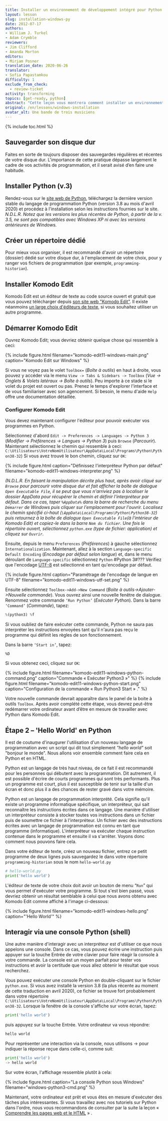 ```yaml
---
title: Installer un environnement de développement intégré pour Python (Windows)
layout: lesson
slug: installation-windows-py
date: 2012-07-17
authors:
- William J. Turkel
- Adam Crymble
reviewers:
- Jim Clifford
- Amanda Morton
editors:
- Miriam Posner
translation_date: 2020-06-26
translator:
- Sofia Papastamkou
difficulty: 1
exclude_from_check:
  - review-ticket
activity: transforming
topics: [get-ready, python]
abstract: "Cette leçon vous montrera comment installer un environnement de développement pour Python sur un ordinateur exécutant le système d'exploitation Windows."
original: /en/lessons/windows-installation
avatar_alt: Une bande de trois musiciens
---
```


{% include toc.html %}





## Sauvegarder son disque dur

Faites en sorte de toujours disposer des sauvegardes régulières et récentes de votre disque dur. L'importance de cette pratique dépasse largement le cadre de vos activités de programmation, et il serait avisé d’en faire une habitude.

## Installer Python (v.3)

Rendez-vous sur le [site web de Python][], téléchargez la dernière version stable du langage de programmation Python (version 3.8 au mois d'avril 2020) et procédez à l'installation selon les instructions fournies sur le site. *N.D.L.R. Notez que les versions les plus récentes de Python, à partir de la v. 3.5, ne sont pas compatibles avec Windows XP ni avec les versions antérieures de Windows.* 

## Créer un répertoire dédié

Pour mieux vous organiser, il est recommandé d'avoir un répertoire (dossier) dédié sur votre disque dur, à l'emplacement de votre choix, pour y ranger vos fichiers de programmation (par exemple, `programming-historian`).

## Installer Komodo Edit

Komodo Edit est un éditeur de texte au code source ouvert et gratuit que vous pouvez télécharger depuis [son site web "Komodo Edit"][]. Il existe néanmoins [un large choix d'éditeurs de texte][], si vous souhaitez utiliser un autre programme.

## Démarrer Komodo Edit

Ouvrez Komodo Edit; vous devriez obtenir quelque chose qui ressemble à ceci:

{% include figure.html filename="komodo-edit11-windows-main.png" caption="Komodo Edit sur Windows" %}

Si vous ne voyez pas le volet `Toolbox=` (*Boîte à outils*) en haut à droite, vous pouvez y accéder via le menu `View -> Tabs & Sidebars -> Toolbox` (*Vue -> Onglets & Volets latéraux -> Boîte à outils*). Peu importe à ce stade si le volet du projet est ouvert ou pas. Prenez le temps d'explorer l'interface et de vous familiariser avec son agencement. Si besoin, le menu d'aide `Help` offre une documentation détaillée.

### Configurer Komodo Edit

Vous devez maintenant configurer l'éditeur pour pouvoir exécuter vos programmes en Python. 

Sélectionnez d'abord `Edit -> Preferences -> Languages -> Python 3` (*Modifier -> Préférences -> Langues -> Python 3*) puis `Browse` (*Parcourir*). Maintenant sélectionnez le chemin qui ressemble à ceci: `C:\Utilisateurs\VotreNomUtilisateur\AppData\Local\Programs\Python\Python38-32`)
     Si vous avez trouvé le bon chemin, cliquez sur `OK`:

{% include figure.html caption="Définissez l'interpréteur Python par défaut" filename="komodo-edit11-windows-interpreter.png" %}

*(N.D.L.R. En faisant la manipulation décrite plus haut, après avoir cliqué sur `Browse` pour parcourir votre disque dur et fait afficher la boîte de dialogue `Open Executable File`, il se peut que vous n'arriviez pas à localiser le dossier AppData pour récupérer le chemin et définir l'interpréteur par défaut. Dans ce cas, taper `%AppData%` dans la barre de recherche du menu `Démarrer` de Windows puis cliquer sur l'emplacement pour l'ouvrir. Localisez le chemin spécifié ci-haut (`\AppData\Local\Programs\Python\Python38-32`) puis retournez à la boîte de dialogue `Open Executable File`(à l'intérieur de Komodo Edit) et copiez-le dans la barre `Nom du fichier`. Une fois le répertoire ouvert, sélectionnez `python.exe` (type de fichier: application) et cliquez sur `Ouvrir`.*

Ensuite, depuis le menu `Preferences` (*Préférences*) à gauche sélectionnez `Internationalization`.
	Maintenant, allez à la section `Language-specific Default Encoding` (*Encodage par défaut selon langue*) et, dans le menu déroulant de `Language-specific` sélectionnez `Python` #Python 3#??? Vérifiez que l'encodage [UTF-8][] est sélectionné en tant qu'encodage par défaut.

{% include figure.html caption="Paramétrage de l'encodage de langue en UTF-8" filename="komodo-edit11-windows-utf-set.png" %}

Ensuite sélectionnez `Toolbox->Add->New Command` (*Boite à outils->Ajouter->Nouvelle commande*). Vous ouvrez ainsi une nouvelle fenêtre de dialogue. Renommez votre commande `‘Run Python’` (*Exécuter Python*). Dans la barre `‘Command’` (*Commande*), tapez:

``` python
%(python3) %f
``` 

Si vous oubliez de faire exécuter cette commande, Python ne saura pas interpréter les instructions envoyées tant qu'il n'aura pas reçu le programme qui définit les règles de son fonctionnement.

Dans la barre `‘Start in’`, tapez:

`%D`

Si vous obtenez ceci, cliquez sur `OK`:

{% include figure.html filename="komodo-edit11-windows-python-command.png" caption="Commande &laquo; Exécuter Python3 &raquo;" %}
{% include figure.html filename="komodo-edit11-windows-python-start.png" caption="Configuration de la commande &laquo; Run Python3 Start &raquo; ." %}

Votre nouvelle commande devrait apparaître dans le panel de la boite à outils `Toolbox`. Après avoir complété cette étape, vous devrez peut-être redémarrer votre ordinateur avant d’être en mesure de travailler avec Python dans Komodo Edit.

Étape 2 – 'Hello World' en Python
--------------------------------

Il est de coutume d'inaugurer l'utilisation d'un nouveau langage de programmation avec un script qui dit tout simplement *"hello world"* soit "bonjour le monde". Nous allons voir ensemble comment faire cela en Python et en HTML.

Python est un langage de très haut niveau, de ce fait il est recommandé pour les personnes qui débutent avec la programmation. Dit autrement, il est possible d'écrire de courts programmes qui sont très performants. Plus un programme est court, plus il est susceptible de tenir sur la taille d'un écran et donc plus il a des chances de rester gravé dans votre mémoire.

Python est un langage de programmation interprété. Cela signifie qu'il existe un programme informatique spécifique, un interpréteur, qui sait reconnaître les instructions écrites dans ce langage. Une manière d'utiliser un interpréteur consiste à stocker toutes vos instructions dans un fichier puis de soumettre ce fichier à l'interpréteur. Un fichier avec des instructions écrites avec un langage de programmation est connu en tant que programme (informatique). L'interpréteur va exécuter chaque instruction contenue dans le programme et ensuite il va s'arrêter. Voyons donc comment nous pouvons faire cela.

Dans votre éditeur de texte, créez un nouveau fichier, entrez ce petit programme de deux lignes puis sauvegardez le dans votre répertoire `programming-historian` sous le nom
`hello-world.py`

``` python
# hello-world.py
print('hello world')
```

L'éditeur de texte de votre choix doit avoir un bouton de menu “`Run`” qui vous permet d'exécuter votre programme. Si tout s'est bien passé, vous devriez obtenir un résultat semblable à celui que nous avons obtenu avec Komodo Edit comme affiché à l'image ci-dessous:

{% include figure.html filename="komodo-edit11-windows-hello.png" caption="'Hello World'" %}

## Interagir via une console Python (shell)

Une autre manière d'interagir avec un interpréteur est d'utiliser ce que nous appelons une console. Dans ce cas, vous pouvez écrire une instruction puis appuyer sur la touche Entrée de votre clavier pour faire réagir la console à votre commande. La console est un moyen parfait pour tester vos instructions et avoir la certitude que vous allez obtenir le résultat que vous recherchez. 

Vous pouvez exécuter une console Python en double-cliquant sur le fichier `python.exe`. Si vous avez installé la version 3.8 (la plus récente au moment de cette traduction en  avril 2020), ce fichier se trouve fort probablement dans votre répertoire `C:\Utilisateurs\VotreNomUtilisateur\AppData\Local\Programs\Python\Python38-32`. Lorsque la fenêtre de la console s'affiche sur votre écran, tapez:

``` python
print('hello world')
```

puis appuyez sur la touche Entrée. Votre ordinateur va vous répondre:

``` python
hello world
```

Pour représenter une interaction via la console, nous utilisons -\> pour indiquer la réponse reçue dans celle-ci, comme suit: 

``` python
print('hello world')
-> hello world
```
Sur votre écran, l'affichage ressemble plutôt à cela: 
    
{% include figure.html caption="La console Python sous Windows" filename="windows-python3-cmd.png" %}

Maintenant, votre ordinateur est prêt et vous êtes en mesure d'exécuter des tâches plus intéressantes. Si vous travaillez avec nos tutoriels sur Python dans l'ordre, nous vous recommandons de consulter par la suite la leçon &laquo; [Comprendre les pages web et le HTML][] &raquo; .

  [site web de Python]: http://www.python.org/
  [un large choix d'éditeurs de texte]: http://wiki.python.org/moin/PythonEditors/
  [son site web "Komodo Edit"]: http://www.activestate.com/komodo-edit
  [UTF-8]: http://en.wikipedia.org/wiki/UTF-8
  [Comprendre les pages web et le HTML]: /fr/lecons/comprendre-les-pages-web
